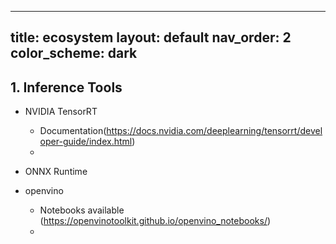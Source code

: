 
---
title: ecosystem
layout: default
nav_order: 2
color_scheme: dark
---

## 1. Inference Tools 
- NVIDIA TensorRT
    - Documentation(https://docs.nvidia.com/deeplearning/tensorrt/developer-guide/index.html) 
    -   
- ONNX Runtime

- openvino
    - Notebooks available (https://openvinotoolkit.github.io/openvino_notebooks/)
    - 





